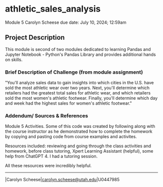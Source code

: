 # athletic_sales_analysis
Module 5
Carolyn Scheese
due date: July 10, 2024;  12:59am

## Project Description 
This module is second of two modules dedicated to learning Pandas and Jupyter Notebook - Python's Pandas Library and provides additional hands on skills. 

### Brief Description of Challenge (from module assignment)
"You'll analyze sales data to gain insights into which cities in the U.S. have sold the most athletic wear over two years. Next, you'll determine which retailers had the greatest total sales for athletic wear, and which retailers sold the most women's athletic footwear. Finally, you'll determine which day and week had the highest sales for women's athletic footwear."

### Addendum/ Sources & References
Module 5 Activities. Some of this code was created by following along with the course instructor as he demonstrated how to complete the homework by copying and pasting code from course examples and activites.

Resources included: reviewing and going through the class activities and homework, before class tutoring, Xpert Learning Assistant (helpful), some help from ChatGPT 4. I had a tutoring session. 

All these resources were incredibly helpful. 

***
|Carolyn Scheese|carolyn.scheese@utah.edu|U0447985
